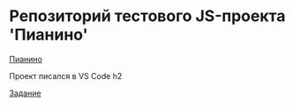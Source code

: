 Репозиторий тестового JS-проекта 'Пианино'
=========
[Пианино](https://github.com/logg1n/JS/tree/master/piano)

Проект писался в VS Code
h2

[Задание](https://gist.github.com/criyology/ffddfd9724b5c28b6ba74a166080ecf2)
